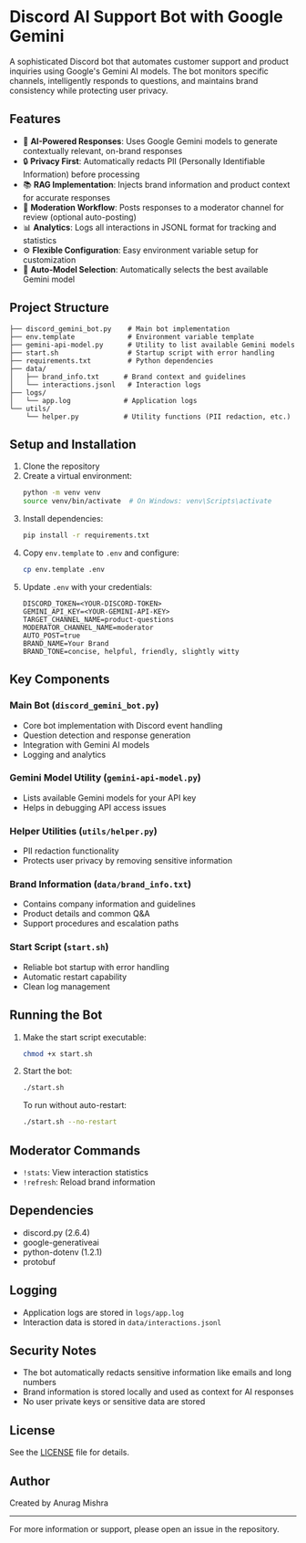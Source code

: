 # Discord AI Support Bot with Google Gemini

A sophisticated Discord bot that automates customer support and product inquiries using Google's Gemini AI models. The bot monitors specific channels, intelligently responds to questions, and maintains brand consistency while protecting user privacy.

## Features

- 🤖 **AI-Powered Responses**: Uses Google Gemini models to generate contextually relevant, on-brand responses
- 🔒 **Privacy First**: Automatically redacts PII (Personally Identifiable Information) before processing
- 📚 **RAG Implementation**: Injects brand information and product context for accurate responses
- 👥 **Moderation Workflow**: Posts responses to a moderator channel for review (optional auto-posting)
- 📊 **Analytics**: Logs all interactions in JSONL format for tracking and statistics
- ⚙️ **Flexible Configuration**: Easy environment variable setup for customization
- 🔄 **Auto-Model Selection**: Automatically selects the best available Gemini model

## Project Structure

```
├── discord_gemini_bot.py    # Main bot implementation
├── env.template             # Environment variable template
├── gemini-api-model.py      # Utility to list available Gemini models
├── start.sh                 # Startup script with error handling
├── requirements.txt         # Python dependencies
├── data/
│   ├── brand_info.txt      # Brand context and guidelines
│   └── interactions.jsonl   # Interaction logs
├── logs/
│   └── app.log             # Application logs
└── utils/
    └── helper.py           # Utility functions (PII redaction, etc.)
```

## Setup and Installation

1. Clone the repository
2. Create a virtual environment:
   ```bash
   python -m venv venv
   source venv/bin/activate  # On Windows: venv\Scripts\activate
   ```
3. Install dependencies:
   ```bash
   pip install -r requirements.txt
   ```
4. Copy `env.template` to `.env` and configure:
   ```bash
   cp env.template .env
   ```
5. Update `.env` with your credentials:
   ```
   DISCORD_TOKEN=<YOUR-DISCORD-TOKEN>
   GEMINI_API_KEY=<YOUR-GEMINI-API-KEY>
   TARGET_CHANNEL_NAME=product-questions
   MODERATOR_CHANNEL_NAME=moderator
   AUTO_POST=true
   BRAND_NAME=Your Brand
   BRAND_TONE=concise, helpful, friendly, slightly witty
   ```

## Key Components

### Main Bot (`discord_gemini_bot.py`)
- Core bot implementation with Discord event handling
- Question detection and response generation
- Integration with Gemini AI models
- Logging and analytics

### Gemini Model Utility (`gemini-api-model.py`)
- Lists available Gemini models for your API key
- Helps in debugging API access issues

### Helper Utilities (`utils/helper.py`)
- PII redaction functionality
- Protects user privacy by removing sensitive information

### Brand Information (`data/brand_info.txt`)
- Contains company information and guidelines
- Product details and common Q&A
- Support procedures and escalation paths

### Start Script (`start.sh`)
- Reliable bot startup with error handling
- Automatic restart capability
- Clean log management

## Running the Bot

1. Make the start script executable:
   ```bash
   chmod +x start.sh
   ```

2. Start the bot:
   ```bash
   ./start.sh
   ```

   To run without auto-restart:
   ```bash
   ./start.sh --no-restart
   ```

## Moderator Commands

- `!stats`: View interaction statistics
- `!refresh`: Reload brand information

## Dependencies

- discord.py (2.6.4)
- google-generativeai
- python-dotenv (1.2.1)
- protobuf

## Logging

- Application logs are stored in `logs/app.log`
- Interaction data is stored in `data/interactions.jsonl`

## Security Notes

- The bot automatically redacts sensitive information like emails and long numbers
- Brand information is stored locally and used as context for AI responses
- No user private keys or sensitive data are stored

## License

See the [LICENSE](LICENSE) file for details.

## Author

Created by Anurag Mishra

---

For more information or support, please open an issue in the repository.